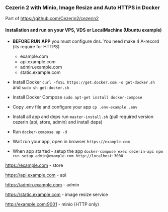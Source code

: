 ### Cezerin 2 with Minio, Image Resize and Auto HTTPS in Docker
Part of https://github.com/Cezerin2/cezerin2 

#### Installation and run on your VPS, VDS or LocalMachine (Ubuntu example)
- **BEFORE RUN APP** you must configure dns. You need make 4 A-record (its require for HTTPS)
    - example.com
    - api.example.com
    - admin.example.com
    - static.example.com

- Install Docker `curl -fsSL https://get.docker.com -o get-docker.sh` and `sudo sh get-docker.sh`
- Install Docker Compose `sudo apt-get install docker-compose`
- Copy .env file and configure your app `cp .env-example .env`
- Install all app and deps run `master-install.sh` (pull required version cezerin (api, store, admin) and install deps)
- Run `docker-compose up -d`
- Wait run your app, open in browser `https://example.com`
- When app started - setup the app `docker-compose exec cezerin-api npm run setup admin@example.com http://localhost:3000`


https://example.com - store

https://api.example.com - api

https://admin.example.com - admin

https://static.example.com - image resize service

http://example.com:9001 - minio (HTTP only)